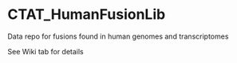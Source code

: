 # CTAT_HumanFusionLib

Data repo for fusions found in human genomes and transcriptomes

See Wiki tab for details

